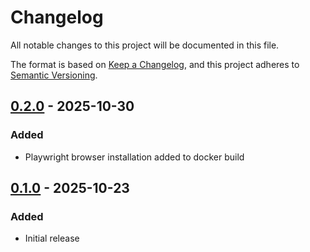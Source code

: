 # Changelog

All notable changes to this project will be documented in this file.

The format is based on [Keep a Changelog](https://keepachangelog.com/en/1.1.0/),
and this project adheres to [Semantic Versioning](https://semver.org/spec/v2.0.0.html).

## [0.2.0] - 2025-10-30

### Added
- Playwright browser installation added to docker build

## [0.1.0] - 2025-10-23

### Added
- Initial release

[0.2.0]: https://github.com/gooddata/gooddata-neobackstop/compare/v0.1.0...v0.2.0
[0.1.0]: https://github.com/gooddata/gooddata-neobackstop/releases/tag/v0.1.0
